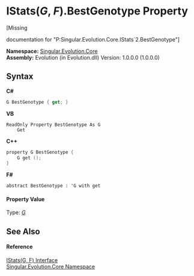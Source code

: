 # IStats(*G*, *F*).BestGenotype Property 
 

\[Missing <summary> documentation for "P:Singular.Evolution.Core.IStats`2.BestGenotype"\]

**Namespace:**&nbsp;<a href="7a43d210-bf66-e44d-0f97-e9e0fe26b1b8">Singular.Evolution.Core</a><br />**Assembly:**&nbsp;Evolution (in Evolution.dll) Version: 1.0.0.0 (1.0.0.0)

## Syntax

**C#**<br />
``` C#
G BestGenotype { get; }
```

**VB**<br />
``` VB
ReadOnly Property BestGenotype As G
	Get
```

**C++**<br />
``` C++
property G BestGenotype {
	G get ();
}
```

**F#**<br />
``` F#
abstract BestGenotype : 'G with get

```


#### Property Value
Type: <a href="b69bf5a6-967a-3b3b-09c1-85649488a391">*G*</a>

## See Also


#### Reference
<a href="b69bf5a6-967a-3b3b-09c1-85649488a391">IStats(G, F) Interface</a><br /><a href="7a43d210-bf66-e44d-0f97-e9e0fe26b1b8">Singular.Evolution.Core Namespace</a><br />
